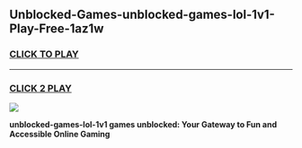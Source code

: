 
## Unblocked-Games-unblocked-games-lol-1v1-Play-Free-1az1w
<h3>
<a href="https://premium76.site?title=unblocked-games-lol-1v1&ref=19M">CLICK TO PLAY</a></h3>
<hr>

<h3>
<a href="https://premium76.site?title=unblocked-games-lol-1v1&ref=19M">CLICK 2 PLAY</a>
  
</h3>

<a href="https://premium76.site?title=unblocked-games-lol-1v1&ref=19M"><img src="https://clearcache.store/games.png"></a>


**unblocked-games-lol-1v1 games unblocked: Your Gateway to Fun and Accessible Online Gaming**

